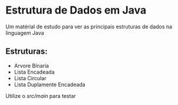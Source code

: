 # Estrutura de Dados em Java

Um matérial de estudo para ver as principais estruturas de dados na linguagem Java

## Estruturas:
- Arvore Binaria
- Lista Encadeada
- Lista Circular
- Lista Duplamente Encadeada

Utilize o *src/main* para testar


